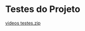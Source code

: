 # Testes do Projeto

[videos testes.zip](https://github.com/user-attachments/files/20889972/videos.testes.zip)

